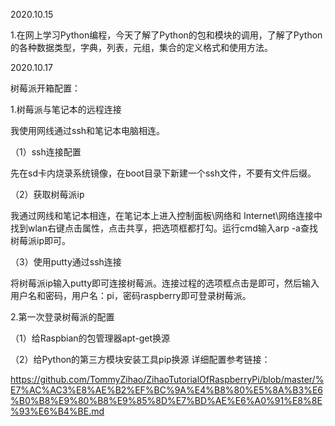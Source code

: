 2020.10.15

1.在网上学习Python编程，今天了解了Python的包和模块的调用，了解了Python的各种数据类型，字典，列表，元组，集合的定义格式和使用方法。


2020.10.17

树莓派开箱配置：

1.树莓派与笔记本的远程连接

我使用网线通过ssh和笔记本电脑相连。

（1）ssh连接配置

先在sd卡内烧录系统镜像，在boot目录下新建一个ssh文件，不要有文件后缀。

（2）获取树莓派ip

我通过网线和笔记本相连，在笔记本上进入控制面板\网络和 Internet\网络连接中找到wlan右键点击属性，点击共享，把选项框都打勾。运行cmd输入arp -a查找树莓派ip即可。

（3）使用putty通过ssh连接

将树莓派ip输入putty即可连接树莓派。连接过程的选项框点击是即可，然后输入用户名和密码，用户名：pi，密码raspberry即可登录树莓派。

2.第一次登录树莓派的配置

（1）给Raspbian的包管理器apt-get换源

（2）给Python的第三方模块安装工具pip换源
详细配置参考链接：

https://github.com/TommyZihao/ZihaoTutorialOfRaspberryPi/blob/master/%E7%AC%AC3%E8%AE%B2%EF%BC%9A%E4%B8%80%E5%8A%B3%E6%B0%B8%E9%80%B8%E9%85%8D%E7%BD%AE%E6%A0%91%E8%8E%93%E6%B4%BE.md




